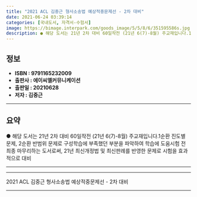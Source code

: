 ```yaml
---
title: "2021 ACL 김중근 형사소송법 예상적중문제선 - 2차 대비"
date: 2021-06-24 03:39:14
categories: [국내도서, 자격서-수험서]
image: https://bimage.interpark.com/goods_image/5/5/8/6/351595586s.jpg
description: ● 해당 도서는 21년 2차 대비 60일작전 (21년 6(7)-8월) 주교재입니다.1순환 진도별 문제, 2순환 반범위 문제로 구성학습에 부족했던 부분을 파악하여 학습에 도움시험 전 최종 마무리하는 도서로써, 21년 최신개정법 및 최신판례를 반영한 문제로 시험을 효과적으로 대비
---
```


## **정보**

- **ISBN : 9791165232009**
- **출판사 : 에이씨엘커뮤니케이션**
- **출판일 : 20210628**
- **저자 : 김중근**

------



## **요약**

●  해당 도서는 21년 2차 대비 60일작전 (21년 6(7)-8월) 주교재입니다.1순환 진도별 문제, 2순환 반범위 문제로 구성학습에 부족했던 부분을 파악하여 학습에 도움시험 전 최종 마무리하는 도서로써, 21년 최신개정법 및 최신판례를 반영한 문제로 시험을 효과적으로 대비

------



------


2021 ACL 김중근 형사소송법 예상적중문제선 - 2차 대비 

------


